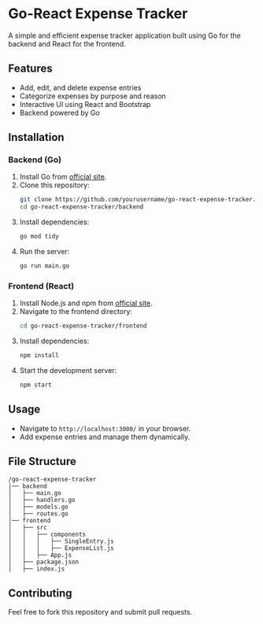 # Go-React Expense Tracker

A simple and efficient expense tracker application built using Go for the backend and React for the frontend.

## Features
- Add, edit, and delete expense entries
- Categorize expenses by purpose and reason
- Interactive UI using React and Bootstrap
- Backend powered by Go

## Installation

### Backend (Go)
1. Install Go from [official site](https://golang.org/dl/).
2. Clone this repository:
   ```sh
   git clone https://github.com/yourusername/go-react-expense-tracker.git
   cd go-react-expense-tracker/backend
   ```
3. Install dependencies:
   ```sh
   go mod tidy
   ```
4. Run the server:
   ```sh
   go run main.go
   ```

### Frontend (React)
1. Install Node.js and npm from [official site](https://nodejs.org/).
2. Navigate to the frontend directory:
   ```sh
   cd go-react-expense-tracker/frontend
   ```
3. Install dependencies:
   ```sh
   npm install
   ```
4. Start the development server:
   ```sh
   npm start
   ```

## Usage
- Navigate to `http://localhost:3000/` in your browser.
- Add expense entries and manage them dynamically.

## File Structure
```
/go-react-expense-tracker
│── backend
│   ├── main.go
│   ├── handlers.go
│   ├── models.go
│   ├── routes.go
│── frontend
│   ├── src
│   │   ├── components
│   │   │   ├── SingleEntry.js
│   │   │   ├── ExpenseList.js
│   │   ├── App.js
│   ├── package.json
│   ├── index.js
```

## Contributing
Feel free to fork this repository and submit pull requests.
